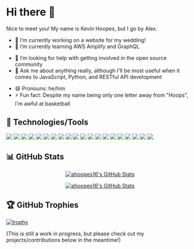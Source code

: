 # Hi there 👋

Nice to meet you! My name is Kevin Hoopes, but I go by Alex.

- 🔭 I’m currently working on a website for my wedding!
- 🌱 I’m currently learning AWS Amplify and GraphQL
<!-- - 👯 I’m looking to collaborate on ... -->
- 🤔 I’m looking for help with getting involved in the open source community
- 💬 Ask me about anything really, although I'll be most useful when it comes to JavaScript, Python, and RESTful API development
<!-- - 📫 How to reach me: ... -->
- 😄 Pronouns: he/him
- ⚡ Fun fact: Despite my name being only one letter away from "Hoops", I'm awful at basketball

## 🧰 Technologies/Tools
![](https://img.shields.io/badge/OS-iOS-informational?style=flat-square&logo=apple&logoColor=white&color=6aa6f8)
![](https://img.shields.io/badge/OS-Windows-informational?style=flat-square&logo=windows&logoColor=white&color=00afef)
![](https://img.shields.io/badge/Editor-VS_Code-informational?style=flat-square&logo=visual-studio-code&logoColor=white&color=0179cb)
![](https://img.shields.io/badge/Tool-Ansible-informational?style=flat-square&logo=ansible&logoColor=white&color=EE0000)
![](https://img.shields.io/badge/Tool-Postman-informational?style=flat-square&logo=postman&logoColor=white&color=FF6C37)
![](https://img.shields.io/badge/Tool-Jira-informational?style=flat-square&logo=jira&logoColor=white&color=0052CC)
![](https://img.shields.io/badge/Tool-Jenkins-informational?style=flat-square&logo=jenkins&logoColor=white&color=D24939)
![](https://img.shields.io/badge/Tool-Opsgenie-informational?style=flat-square&logo=opsgenie&logoColor=white&color=172B4D)
![](https://img.shields.io/badge/Database-MongoDB-informational?style=flat-square&logo=mongodb&logoColor=white&color=47A248)
![](https://img.shields.io/badge/Database-PostgreSQL-informational?style=flat-square&logo=postgresql&logoColor=white&color=336791)
![](https://img.shields.io/badge/Code-HTML5-informational?style=flat-square&logo=html5&logoColor=white&color=e44d26)
![](https://img.shields.io/badge/Code-CSS3-informational?style=flat-square&logo=css3&logoColor=white&color=2299f8)
![](https://img.shields.io/badge/Code-Tailwind-informational?style=flat-square&logo=tailwind-css&logoColor=white&color=48adb4)
![](https://img.shields.io/badge/Code-Python-informational?style=flat-square&logo=python&logoColor=white&color=ffda4b)
![](https://img.shields.io/badge/Code-JavaScript-informational?style=flat-square&logo=javascript&logoColor=white&color=f7e018)
![](https://img.shields.io/badge/Code-NodeJS-informational?style=flat-square&logo=node.js&logoColor=white&color=90c63d)
![](https://img.shields.io/badge/Code-React-informational?style=flat-square&logo=react&logoColor=white&color=56d4f2)
![](https://img.shields.io/badge/Code-Gatsby-informational?style=flat-square&logo=gatsby&logoColor=white&color=663399)
![](https://img.shields.io/badge/Code-TypeScript-informational?style=flat-square&logo=typescript&logoColor=white&color=007acc)
![](https://img.shields.io/badge/Code-AWS_Amplify-informational?style=flat-square&logo=aws-amplify&logoColor=white&color=ff8f00)


## 📊 GitHub Stats
<p align="center">
   <a href="https://github.com/ahoopes16/ahoopes16">
     <img src="https://github-readme-stats.vercel.app/api?username=ahoopes16&show_icons=true&line_height=27&count_private=true&title_color=6aa6f8&text_color=8a919a&icon_color=6aa6f8&bg_color=0e1116" alt="ahoopes16's GitHub Stats" />
   </a>
</div>

<p align="center">
   <a href="https://github.com/ahoopes16/ahoopes16">
      <img src="https://github-readme-stats.vercel.app/api/top-langs/?username=ahoopes16&hide=c%2B%2B,c,html&title_color=6aa6f8&text_color=8a919a&icon_color=6aa6f8&bg_color=0e1116" alt="ahoopes16's GitHub Stats" />
  </a>
</p>

## 🏆 GitHub Trophies
[![trophy](https://github-profile-trophy.vercel.app/?username=ahoopes16&theme=nord&column=7)](https://github.com/ahoopes16/github-profile-trophy)


(This is still a work in progress, but please check out my projects/contributions below in the meantime!)
